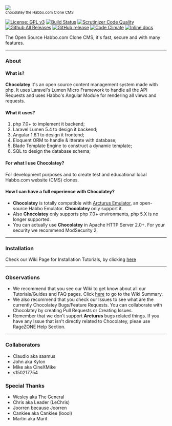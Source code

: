 ![](http://www.habbcrazy.net/resources/fonts/116/chocolatey.gif)
<br><sup>chocolatey the Habbo.com Clone CMS</sup>

[![License: GPL v3](https://img.shields.io/badge/License-GPL%20v3-blue.svg)](http://www.gnu.org/licenses/gpl-3.0) [![Build Status](https://scrutinizer-ci.com/g/sant0ro/chocolatey/badges/build.png?b=development)](https://scrutinizer-ci.com/g/sant0ro/chocolatey/build-status/development) [![Scrutinizer Code Quality](https://scrutinizer-ci.com/g/sant0ro/chocolatey/badges/quality-score.png?b=development)](https://scrutinizer-ci.com/g/sant0ro/chocolatey/?branch=development) [![Github All Releases](https://img.shields.io/github/downloads/sant0ro/chocolatey/total.svg)]() [![GitHub release](https://img.shields.io/github/release/sant0ro/chocolatey.svg)]() [![Code Climate](https://codeclimate.com/github/sant0ro/chocolatey/badges/gpa.svg)](https://codeclimate.com/github/sant0ro/chocolatey) [![Inline docs](http://inch-ci.org/github/sant0ro/chocolatey.svg?branch=master)](http://inch-ci.org/github/sant0ro/chocolatey)

The Open Source Habbo.com Clone CMS, it's fast, secure and with many features.

<hr>

### About

#### What is?

**Chocolatey** it's an open source content management system made with php. It uses Laravel's Lumen Micro Framework to handle all the API Requests and uses Habbo's Angular Module for rendering all views and requests.

#### What it uses?

1. php 7.0+ to implement it backend;
2. Laravel Lumen 5.4 to design it backend;
3. Angular 1.6.1 to design it frontend;
4. Eloquent ORM to handle & itterate with database;
5. Blade Template Engine to construct a dynamic template;
6. SQL to design the database schema;

#### For what I use Chocolatey?

For development purposes and to create test and educational local Habbo.com website (CMS) clones.

#### How I can have a full experience with Chocolatey?

* **Chocolatey** is totally compatible with [Arcturus Emulator](http://arcturus.wf), an open-source Habbo Emulator. **Chocolatey** only support it.
* Also **Chocolatey** only supports php 7.0+ environments, php 5.X is no longer supported.
* You can actually use **Chocolatey** in Apache HTTP Server 2.0+. For your security we recommend ModSecurity 2.

<hr>

### Installation

Check our Wiki Page for Installation Tutorials, by clicking [here](https://github.com/sant0ro/chocolatey/wiki/Installing-Chocolatey)

<hr>

### Observations

* We recommend that you see our Wiki to get know about all our Tutorials/Guides and FAQ pages. Click [here](https://github.com/sant0ro/chocolatey/wiki) to go to the Wiki Summary.
* We also recommend that you check our Issues to see what are the currently Chocolatey Bugs/Feature Requests. You can collaborate with Chocolatey by creating Pull Requests or Creating Issues.
* Remember that we don't support **Arcturus** bugs related things. If you have any Issue that isn't directly related to Chocolatey, pleae use RageZONE Help Section.
  
<hr>

### Collaborators
* Claudio aka saamus
* John aka Kylon
* Mike aka CineXMike
* s150217754

### Special Thanks
* Wesley aka The General
* Chris aka Leader (LeChris)
* Joorren because Joorren
* Cankiee aka Cankiee (loool)
* Martin aka Marit
